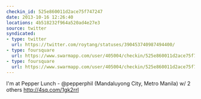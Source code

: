 ```yaml
---
checkin_id: 525e860011d2ace75f747247
date: 2013-10-16 12:26:40
locations: 4b518232f964a520ad4e27e3
source: twitter
syndicated:
- type: twitter
  url: https://twitter.com/roytang/statuses/390453740987494400/
- type: foursquare
  url: https://www.swarmapp.com/user/405004/checkin/525e860011d2ace75f747247?s=cYs8NGRFMdbxjshneuBOHWibr6o&ref=tw
- type: foursquare
  url: https://www.swarmapp.com/user/405004/checkin/525e860011d2ace75f747247?s=cYs8NGRFMdbxjshneuBOHWibr6o&ref=tw
---
```


I'm at Pepper Lunch - @pepperphil (Mandaluyong City, Metro Manila) w/ 2 others http://4sq.com/1gk2rrI